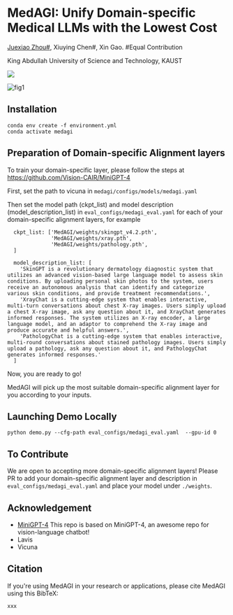 # MedAGI: Unify Domain-specific Medical LLMs with the Lowest Cost

[Juexiao Zhou#](https://www.joshuachou.ink/), Xiuying Chen#, Xin Gao.  #Equal Contribution

King Abdullah University of Science and Technology, KAUST

<a href='MedAGI_v1.pdf'><img src='https://img.shields.io/badge/Paper-PDF-red'></a>

![fig1](https://cdn.jsdelivr.net/gh/JoshuaChou2018/oss@main/uPic/fig1.sOHmGg.png)

## Installation

```shell
conda env create -f environment.yml
conda activate medagi
```

## Preparation of Domain-specific Alignment layers

To train your domain-specific layer, please follow the steps at https://github.com/Vision-CAIR/MiniGPT-4

First, set the path to vicuna in `medagi/configs/models/medagi.yaml`

Then set the model path (ckpt_list) and model description (model_description_list) in `eval_configs/medagi_eval.yaml` for each of your domain-specific alignment layers, for example

```shell
  ckpt_list: ['MedAGI/weights/skingpt_v4.2.pth',
              'MedAGI/weights/xray.pth',
              'MedAGI/weights/pathology.pth',
  ]

  model_description_list: [
    'SkinGPT is a revolutionary dermatology diagnostic system that utilizes an advanced vision-based large language model to assess skin conditions. By uploading personal skin photos to the system, users receive an autonomous analysis that can identify and categorize various skin conditions, and provide treatment recommendations.',
    'XrayChat is a cutting-edge system that enables interactive, multi-turn conversations about chest X-ray images. Users simply upload a chest X-ray image, ask any question about it, and XrayChat generates informed responses. The system utilizes an X-ray encoder, a large language model, and an adaptor to comprehend the X-ray image and produce accurate and helpful answers.',
    'PathologyChat is a cutting-edge system that enables interactive, multi-round conversations about stained pathology images. Users simply upload a pathology, ask any question about it, and PathologyChat generates informed responses.'
  ]
```

Now, you are ready to go! 

MedAGI will pick up the most suitable domain-specific alignment layer for you according to your inputs.

## Launching Demo Locally

```
python demo.py --cfg-path eval_configs/medagi_eval.yaml  --gpu-id 0
```

## To Contribute

We are open to accepting more domain-specific alignment layers! Please PR to add your domain-specific alignment layer and description in `eval_configs/medagi_eval.yaml` and place your model under `./weights`. 

## Acknowledgement

- [MiniGPT-4](https://minigpt-4.github.io/) This repo is based on MiniGPT-4, an awesome repo for vision-language chatbot!
- Lavis
- Vicuna

## Citation

If you're using MedAGI in your research or applications, please cite MedAGI using this BibTeX:

```
xxx
```
